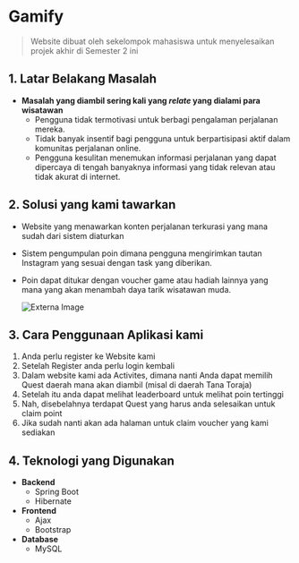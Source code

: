 # Gamify
  > Website dibuat oleh sekelompok mahasiswa untuk menyelesaikan projek akhir di Semester 2 ini


## 1. Latar Belakang Masalah
    
  - **Masalah yang diambil sering kali yang _relate_ yang dialami para wisatawan**
      - Pengguna tidak termotivasi untuk berbagi pengalaman perjalanan mereka.
      * Tidak banyak insentif bagi pengguna untuk berpartisipasi aktif dalam komunitas perjalanan online.
      + Pengguna kesulitan menemukan informasi perjalanan yang dapat dipercaya di tengah banyaknya informasi yang tidak relevan atau tidak akurat di internet.      

## 2. Solusi yang kami tawarkan

  - Website yang menawarkan konten perjalanan terkurasi yang mana sudah dari sistem diaturkan
  - Sistem pengumpulan poin dimana pengguna mengirimkan tautan Instagram yang sesuai dengan task yang diberikan.
  - Poin dapat ditukar dengan voucher game atau hadiah lainnya yang mana yang akan menambah daya tarik wisatawan muda.

    ![Externa Image](https://github.com/Roczantya/Gamify./blob/Gamify-Project/image/Screenshot%202024-06-16%20225750.png)

## 3. Cara Penggunaan Aplikasi kami
  1. Anda perlu register ke Website kami
  2. Setelah Register anda perlu login kembali
  3. Dalam website kami ada Activites, dimana nanti Anda dapat memilih Quest daerah mana akan diambil (misal di daerah Tana Toraja)
  4. Setelah itu anda dapat melihat leaderboard untuk melihat poin tertinggi
  5. Nah, disebelahnya terdapat Quest yang harus anda selesaikan untuk claim point
  6. Jika sudah nanti akan ada halaman untuk claim voucher yang kami sediakan

     
## 4. Teknologi yang Digunakan
  - **Backend**
    - Spring Boot
    - Hibernate
  - **Frontend**
    - Ajax
    - Bootstrap
  - **Database**
    - MySQL
